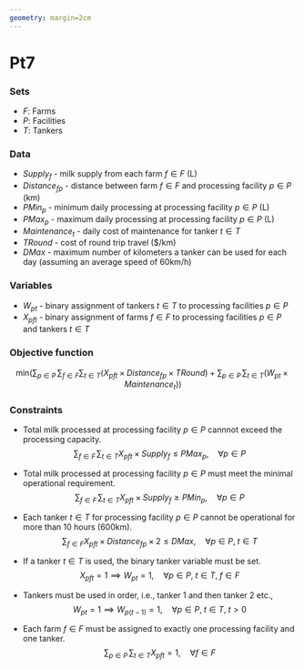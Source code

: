 ```yaml
---
geometry: margin=2cm
---
```

# Pt7

### Sets
- $F:$ Farms
- $P:$ Facilities
- $T:$ Tankers

### Data
- $Supply_{f}$ - milk supply from each farm $f \in F$ (L)
- $Distance_{fp}$ - distance between farm $f \in F$ and processing facility $p \in P$ (km) 
- $PMin_{p}$ - minimum daily processing at processing facility $p \in P$ (L)
- $PMax_{p}$ - maximum daily processing at processing facility $p \in P$ (L)
- $Maintenance_{t}$ - daily cost of maintenance for tanker $t \in T$
- $TRound$ - cost of round trip travel ($/km)
- $DMax$ - maximum number of kilometers a tanker can be used for each day (assuming an average speed of $60$km/h)

### Variables
- $W_{pt}$ - binary assignment of tankers $t \in T$ to processing facilities $p \in P$
- $X_{pft}$ - binary assignment of farms $f \in F$ to processing facilities $p \in P$ and tankers $t \in T$

### Objective function
$$\textrm{min} \Big(\sum_{p \in P} \, \sum_{f \in F} \sum_{t \in T}  \big( X_{pft} \times Distance_{fp} \times TRound \big) + \sum_{p \in P} \, \sum_{t \in T} \big( W_{pt} \times Maintenance_{t} \big) \Big)$$

### Constraints
- Total milk processed at processing facility $p \in P$ cannnot exceed the processing capacity. 
$$\sum_{f \in F} \, \sum_{t \in T} X_{pft} \times Supply_{f} \leq PMax_{p}, \quad \forall p \in P$$

- Total milk processed at processing facility $p \in P$ must meet the minimal operational requirement. 
$$\sum_{f \in F} \, \sum_{t \in T} X_{pft} \times Supply_{f} \geq PMin_{p}, \quad \forall p \in P$$

- Each tanker $t \in T$ for processing facility $p \in P$ cannot be operational for more than $10$ hours ($600$km). 
$$\sum_{f \in F} X_{pft} \times Distance_{fp} \times 2 \leq DMax, \quad \forall p \in P, \; t \in T$$

- If a tanker $t \in T$ is used, the binary tanker variable must be set. 
$$X_{pft} = 1 \implies W_{pt} = 1, \quad \forall p \in P, \; t \in T, \; f \in F$$

- Tankers must be used in order, i.e., tanker 1 and then tanker 2 etc., 
$$W_{pt} = 1 \implies W_{p(t-1)} = 1, \quad \forall p \in P, \; t \in T, \; t > 0$$

- Each farm $f \in F$ must be assigned to exactly one processing facility and one tanker. 
$$\sum_{p \in P} \, \sum_{t \in T} X_{pft} = 1, \quad \forall f \in F$$

